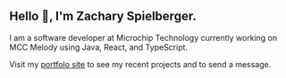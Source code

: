 ## Hello 👋, I'm Zachary Spielberger.

I am a software developer at Microchip Technology currently working on MCC Melody using Java, React, and TypeScript.

Visit my [portfolo site](https://zachspiel.github.io/) to see my recent projects and to send a message.
